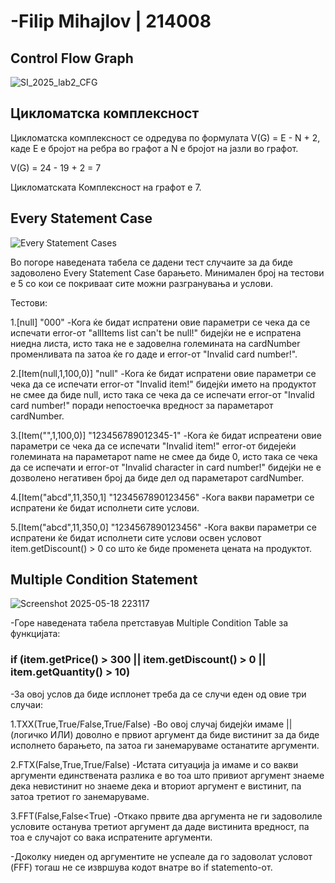 #  -Filip Mihajlov | 214008

## Control Flow Graph

![SI_2025_lab2_CFG](https://github.com/user-attachments/assets/9e722adf-eb10-4905-ba2d-70dc840df18d)

## Цикломатска комплексност

Цикломатска комплексност се одредува по формулата V(G) = E - N + 2, каде Е е бројот на ребра во графот а N е бројот на јазли во графот.

V(G) = 24 - 19 + 2 = 7

Цикломатската Комплексност на графот е 7.


## Every Statement Case
![Every Statement Cases](https://github.com/user-attachments/assets/34c04cc9-ba2b-48fa-99ec-6181a38bf1c1)

Во погоре наведената табела се дадени тест случаите за да биде задоволено Every Statement Case барањето. Минимален број на тестови е 5 со кои се покриваат сите можни разгранувања и услови.

Тестови:

1.[null] "000"
   -Кога ќе бидат испратени овие параметри се чека да се испечати error-от "allItems list can't be null!" бидејќи не е испратена ниедна листа, исто така не е задовелна големината на cardNumber променливата па затоа ќе го даде и error-от "Invalid card number!".


2.[Item(null,1,100,0)] "null"
  -Кога ќе бидат испратени овие параметри се чека да се испечати error-от "Invalid item!" бидејќи името на продуктот не смее да биде null, исто така се чека да се испечати error-от "Invalid card number!" поради непостоечка вредност за параметарот cardNumber.


3.[Item("",1,100,0)] "123456789012345-1"
  -Кога ќе бидат испреатени овие параметри се чека да се испечати "Invalid item!" error-от бидејеќи големината на параметарот name не смее да биде 0, исто така се чека да се испечати и error-от "Invalid character in card number!" бидејќи не е дозволено негативен број да биде дел од параметарот cardNumber.


4.[Item("abcd",11,350,1] "1234567890123456"
  -Кога вакви параметри се испратени ќе бидат исполнети сите услови.


5.[Item("abcd",11,350,0] "1234567890123456"
 -Кога вакви параметри се испратени ќе бидат исполнети сите услови освен условот item.getDiscount() > 0 со што ќе биде променета цената на продуктот.



## Multiple Condition Statement


![Screenshot 2025-05-18 223117](https://github.com/user-attachments/assets/aad762f5-a79d-46b8-a758-078c6f25babc)

-Горе наведената табела претставуав Multiple Condition Table за функцијата:
### if (item.getPrice() > 300 || item.getDiscount() > 0 || item.getQuantity() > 10)

-За овој услов да биде исплонет треба да се случи еден од овие три случаи:

1.TXX(True,True/False,True/False)
   -Во овој случај бидејќи имаме || (логичко ИЛИ) доволно е првиот аргумент да биде вистинит за да биде исполнето барањето, па затоа ги занемаруваме останатите аргументи.

2.FTX(False,True,True/False)
 -Истата ситуација ја имаме и со вакви аргументи единствената разлика е во тоа што привиот аргумент знаеме дека невистинит но знаеме дека и вториот аргумент е вистинит, па затоа третиот го занемаруваме.

3.FFT(False,False<True)
 -Откако првите два аргумента не ги задоволиле условите останува третиот аргумент да даде вистинита вредност, па тоа е случајот со вака испратените аргументи.

-Доколку ниеден од аргументите не успеале да го задоволат условот (FFF) тогаш не се извршува кодот внатре во if statemento-от.

